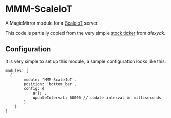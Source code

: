 # MMM-ScaleIoT
A MagicMirror module for a [ScaleIoT]() server.

This code is partially copied from the very simple [stock ticker](https://github.com/alexyak/stocks) from _alexyak_.


## Configuration
It is very simple to set up this module, a sample configuration looks like this:

```
modules: [
  {
		module: 'MMM-ScaleIoT',
		position: 'bottom_bar',
		config: {
			url: ,
			updateInterval: 60000 // update interval in milliseconds
		}
	}
]
```
